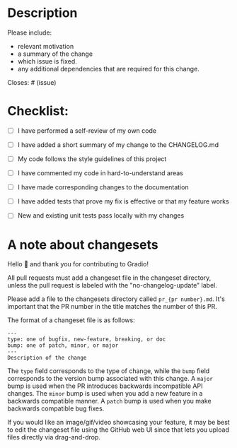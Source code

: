 # Description

Please include: 
* relevant motivation
* a summary of the change 
* which issue is fixed. 
* any additional dependencies that are required for this change.

Closes: # (issue)

# Checklist:

- [ ] I have performed a self-review of my own code
- [ ] I have added a short summary of my change to the CHANGELOG.md
- [ ] My code follows the style guidelines of this project
- [ ] I have commented my code in hard-to-understand areas
- [ ] I have made corresponding changes to the documentation
- [ ] I have added tests that prove my fix is effective or that my feature works
- [ ] New and existing unit tests pass locally with my changes


# A note about changesets 

Hello 👋 and thank you for contributing to Gradio!

All pull requests must add a changeset file in the changeset directory, unless the pull request is labeled with the "no-changelog-update" label.

Please add a file to the changesets directory called `pr_{pr number}.md`. It's important that the PR number in the title matches the number of this PR.

The format of a changeset file is as follows:
```
---
type: one of bugfix, new-feature, breaking, or doc
bump: one of patch, minor, or major
---
Description of the change
```

The `type` field corresponds to the type of change, while the `bump` field corresponds to the version bump associated with this change.
A `major` bump is used when the PR introduces backwards incompatible API changes. The `minor` bump is used when you add a new feature
in a backwards compatible manner. A `patch` bump is used when you make backwards compatible bug fixes.

If you would like an image/gif/video showcasing your feature, it may be best to edit the changeset file using the 
GitHub web UI since that lets you upload files directly via drag-and-drop.